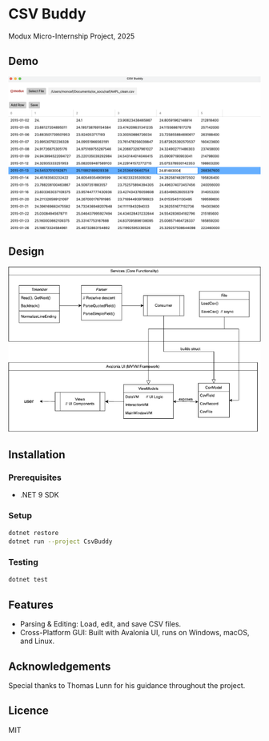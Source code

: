 # CSV Buddy

Modux Micro-Internship Project, 2025

## Demo
![Alt text](CsvBuddy/Assets/demo.png?raw=true "CSV Buddy GUI")


## Design
![Alt text](CsvBuddy/Assets/designLight.png?raw=true "Design Diagram")


## Installation

### Prerequisites

- .NET 9 SDK

### Setup

  ```bash
  dotnet restore
dotnet run --project CsvBuddy
``` 

### Testing
  ```bash
  dotnet test
``` 

## Features

- Parsing & Editing: Load, edit, and save CSV files.
- Cross-Platform GUI: Built with Avalonia UI, runs on Windows, macOS, and Linux.


## Acknowledgements 

Special thanks to Thomas Lunn for his guidance throughout the project.

## Licence
MIT

